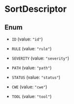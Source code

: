 
# SortDescriptor

## Enum


* `ID` (value: `"id"`)

* `RULE` (value: `"rule"`)

* `SEVERITY` (value: `"severity"`)

* `PATH` (value: `"path"`)

* `STATUS` (value: `"status"`)

* `CWE` (value: `"cwe"`)

* `TOOL` (value: `"tool"`)



